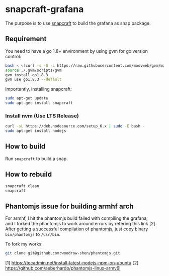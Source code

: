 # snapcraft-grafana

The purpose is to use [snapcraft](https://github.com/snapcore/snapcraft) to build the grafana as snap package.  

## Requirement

You need to have a go 1.8+ environment by using gvm for go version control:
```bash
bash < <(curl -s -S -L https://raw.githubusercontent.com/moovweb/gvm/master/binscripts/gvm-installer)
source ./.gvm/scripts/gvm
gvm install go1.8.3
gvm use go1.8.3 --default
```

Importantly, installing snapcraft:
```bash
sudo apt-get update
sudo apt-get install snapcraft
```

### Install nvm (Use LTS Release)

```bash
curl -sL https://deb.nodesource.com/setup_6.x | sudo -E bash -
sudo apt-get install nodejs
```

## How to build

Run `snapcraft` to build a snap.

## How to rebuild

```bash
snapcraft clean
snapcraft
```

## Phantomjs issue for building armhf arch

For armhf, I hit the phantomjs build failed with compiling the grafana,  
and I forked the phantomjs to work around errors by refering this link [2].
After getting a successful compilation of phantomjs, just copy binary  
`bin/phantomjs` to `/usr/bin`.

To fork my works:

```bash
git clone git@github.com:woodrow-shen/phantomjs.git
```
[1] https://tecadmin.net/install-latest-nodejs-npm-on-ubuntu
[2] https://github.com/aeberhardo/phantomjs-linux-armv6l 

